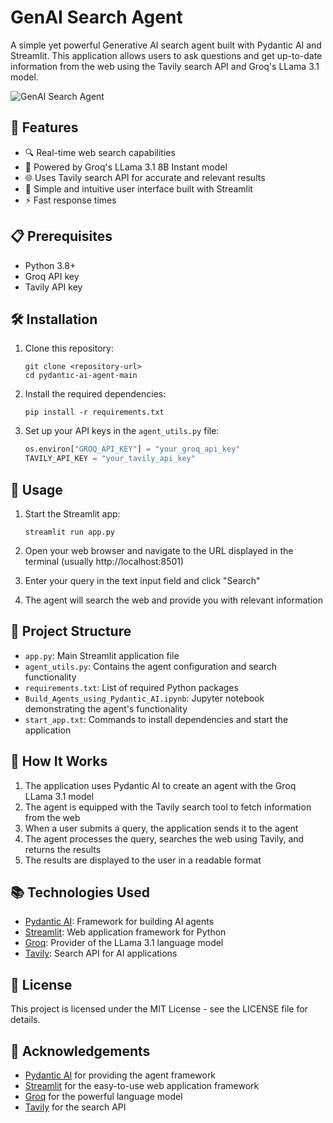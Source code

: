 # GenAI Search Agent

A simple yet powerful Generative AI search agent built with Pydantic AI and Streamlit. This application allows users to ask questions and get up-to-date information from the web using the Tavily search API and Groq's LLama 3.1 model.

![GenAI Search Agent](https://raw.githubusercontent.com/pydantic/pydantic-ai/main/docs/img/pydantic-ai-logo.png)

## 🌟 Features

- 🔍 Real-time web search capabilities
- 🤖 Powered by Groq's LLama 3.1 8B Instant model
- 🌐 Uses Tavily search API for accurate and relevant results
- 🚀 Simple and intuitive user interface built with Streamlit
- ⚡ Fast response times

## 📋 Prerequisites

- Python 3.8+
- Groq API key
- Tavily API key

## 🛠️ Installation

1. Clone this repository:
   ```
   git clone <repository-url>
   cd pydantic-ai-agent-main
   ```

2. Install the required dependencies:
   ```
   pip install -r requirements.txt
   ```

3. Set up your API keys in the `agent_utils.py` file:
   ```python
   os.environ["GROQ_API_KEY"] = "your_groq_api_key"
   TAVILY_API_KEY = "your_tavily_api_key"
   ```

## 🚀 Usage

1. Start the Streamlit app:
   ```
   streamlit run app.py
   ```

2. Open your web browser and navigate to the URL displayed in the terminal (usually http://localhost:8501)

3. Enter your query in the text input field and click "Search"

4. The agent will search the web and provide you with relevant information

## 🧩 Project Structure

- `app.py`: Main Streamlit application file
- `agent_utils.py`: Contains the agent configuration and search functionality
- `requirements.txt`: List of required Python packages
- `Build_Agents_using_Pydantic_AI.ipynb`: Jupyter notebook demonstrating the agent's functionality
- `start_app.txt`: Commands to install dependencies and start the application

## 🔧 How It Works

1. The application uses Pydantic AI to create an agent with the Groq LLama 3.1 model
2. The agent is equipped with the Tavily search tool to fetch information from the web
3. When a user submits a query, the application sends it to the agent
4. The agent processes the query, searches the web using Tavily, and returns the results
5. The results are displayed to the user in a readable format

## 📚 Technologies Used

- [Pydantic AI](https://github.com/pydantic/pydantic-ai): Framework for building AI agents
- [Streamlit](https://streamlit.io/): Web application framework for Python
- [Groq](https://groq.com/): Provider of the LLama 3.1 language model
- [Tavily](https://tavily.com/): Search API for AI applications

## 📝 License

This project is licensed under the MIT License - see the LICENSE file for details.

## 🙏 Acknowledgements

- [Pydantic AI](https://github.com/pydantic/pydantic-ai) for providing the agent framework
- [Streamlit](https://streamlit.io/) for the easy-to-use web application framework
- [Groq](https://groq.com/) for the powerful language model
- [Tavily](https://tavily.com/) for the search API
